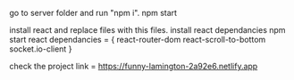 go to server folder and run "npm i".  npm start

install react and replace files with this files.
install react dependancies
npm start
react dependancies = {
    react-router-dom
    react-scroll-to-bottom
    socket.io-client
}


check the project link   =    https://funny-lamington-2a92e6.netlify.app
